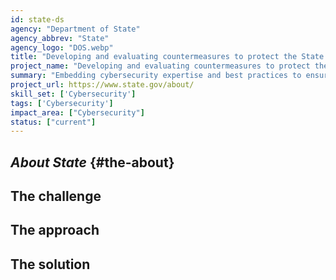 ```yaml
---
id: state-ds
agency: "Department of State"
agency_abbrev: "State"
agency_logo: "DOS.webp"
title: "Developing and evaluating countermeasures to protect the State Department's networks worldwide"
project_name: "Developing and evaluating countermeasures to protect the State Department's networks worldwide"
summary: "Embedding cybersecurity expertise and best practices to ensure that U.S. diplomats can conduct official business securely and effectively at U.S. Missions around the world."
project_url: https://www.state.gov/about/
skill_set: ['Cybersecurity']
tags: ['Cybersecurity']
impact_area: ["Cybersecurity"]
status: ["current"]
---
```


## *About State* {#the-about}

## The challenge

## The approach

## The solution 
